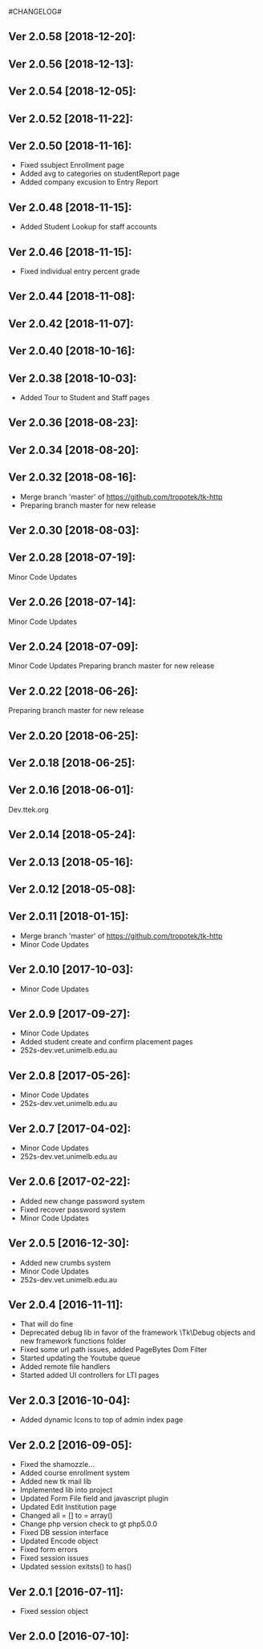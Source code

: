 #CHANGELOG#

Ver 2.0.58 [2018-12-20]:
-------------------------------


Ver 2.0.56 [2018-12-13]:
-------------------------------


Ver 2.0.54 [2018-12-05]:
-------------------------------


Ver 2.0.52 [2018-11-22]:
-------------------------------


Ver 2.0.50 [2018-11-16]:
-------------------------------
  - Fixed ssubject Enrollment page
  - Added avg to categories on studentReport page
  - Added company excusion to Entry Report


Ver 2.0.48 [2018-11-15]:
-------------------------------
  - Added Student Lookup for staff accounts


Ver 2.0.46 [2018-11-15]:
-------------------------------
  - Fixed individual entry percent grade


Ver 2.0.44 [2018-11-08]:
-------------------------------


Ver 2.0.42 [2018-11-07]:
-------------------------------


Ver 2.0.40 [2018-10-16]:
-------------------------------


Ver 2.0.38 [2018-10-03]:
-------------------------------
  - Added Tour to Student and Staff pages


Ver 2.0.36 [2018-08-23]:
-------------------------------


Ver 2.0.34 [2018-08-20]:
-------------------------------


Ver 2.0.32 [2018-08-16]:
-------------------------------
  - Merge branch 'master' of https://github.com/tropotek/tk-http
  - Preparing branch master for new release


Ver 2.0.30 [2018-08-03]:
-------------------------------


Ver 2.0.28 [2018-07-19]:
-------------------------------
Minor Code Updates


Ver 2.0.26 [2018-07-14]:
-------------------------------
Minor Code Updates


Ver 2.0.24 [2018-07-09]:
-------------------------------
Minor Code Updates
Preparing branch master for new release



Ver 2.0.22 [2018-06-26]:
-------------------------------
Preparing branch master for new release


Ver 2.0.20 [2018-06-25]:
-------------------------------


Ver 2.0.18 [2018-06-25]:
-------------------------------


Ver 2.0.16 [2018-06-01]:
-------------------------------
Dev.ttek.org


Ver 2.0.14 [2018-05-24]:
-------------------------------


Ver 2.0.13 [2018-05-16]:
-------------------------------


Ver 2.0.12 [2018-05-08]:
-------------------------------


Ver 2.0.11 [2018-01-15]:
-------------------------------
 - Merge branch 'master' of https://github.com/tropotek/tk-http
 - Minor Code Updates


Ver 2.0.10 [2017-10-03]:
-------------------------------
 - Minor Code Updates


Ver 2.0.9 [2017-09-27]:
-------------------------------
 - Minor Code Updates
 - Added student create and confirm placement pages
 - 252s-dev.vet.unimelb.edu.au


Ver 2.0.8 [2017-05-26]:
-------------------------------
 - Minor Code Updates
 - 252s-dev.vet.unimelb.edu.au


Ver 2.0.7 [2017-04-02]:
-------------------------------
 - Minor Code Updates
 - 252s-dev.vet.unimelb.edu.au


Ver 2.0.6 [2017-02-22]:
-------------------------------
 - Added new change password system
 - Fixed recover password system
 - Minor Code Updates


Ver 2.0.5 [2016-12-30]:
-------------------------------
 - Added new crumbs system
 - Minor Code Updates
 - 252s-dev.vet.unimelb.edu.au


Ver 2.0.4 [2016-11-11]:
-------------------------------
 - That will do fine
 - Deprecated debug lib in favor of the framework \Tk\Debug objects and new framework functions folder
 - Fixed some url path issues, added PageBytes Dom Filter
 - Started updating the Youtube queue
 - Added remote file handlers
 - Started added UI controllers for LTI pages


Ver 2.0.3 [2016-10-04]:
-------------------------------
 - Added dynamic Icons to top of admin index page


Ver 2.0.2 [2016-09-05]:
-------------------------------
 - Fixed the shamozzle...
 - Added course enrollment system
 - Added new tk mail lib
 - Implemented lib into project
 - Updated Form File field and javascript plugin
 - Updated Edit Institution page
 - Changed all = [] to = array()
 - Change php version check to gt php5.0.0
 - Fixed DB session interface
 - Updated Encode object
 - Fixed form errors
 - Fixed session issues
 - Updated session exitsts() to has()


Ver 2.0.1 [2016-07-11]:
-------------------------------
 - Fixed session object


Ver 2.0.0 [2016-07-10]:
-------------------------------


